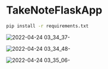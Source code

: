 # TakeNoteFlaskApp

```bash
pip install -r requirements.txt
```

![2022-04-24 03_34_37-](https://user-images.githubusercontent.com/65620947/164951988-2f937a64-e452-4c85-8146-36feae961d63.png)

![2022-04-24 03_34_48-](https://user-images.githubusercontent.com/65620947/164951991-95dcbc35-7dcf-41d1-9fe5-52b37b476f03.png)

![2022-04-24 03_35_06-](https://user-images.githubusercontent.com/65620947/164952023-210a0d92-e28a-40a4-878a-a343dfe82b19.png)
